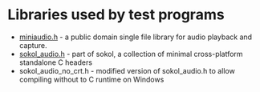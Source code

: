 # Libraries used by test programs

- [miniaudio.h](https://github.com/mackron/miniaudio/) - a public domain single file library for audio playback and capture.
- [sokol_audio.h](https://github.com/floooh/sokol/) - part of sokol, a collection of minimal cross-platform standalone C headers
- sokol_audio_no_crt.h - modified version of sokol_audio.h to allow compiling without to C runtime on Windows
